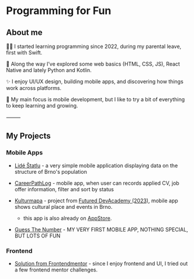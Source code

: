 <!-- ![MasterHead](https://github.com/PavlaBerankova/PavlaBerankova/assets/107038196/373d6310-4f90-471d-8fc9-f44932075353) -->

<!--  # **$\color{rgb(250,190,48)}{\huge{\textbf{ iOS and Frontend Dev | Code with Passion}}}$** -->
# Programming for Fun 

## About me
👩‍💻 I started learning programming since 2022, during my parental leave, first with Swift.

🌱 Along the way I’ve explored some web basics (HTML, CSS, JS), React Native and lately Python and Kotlin.

✨ I enjoy UI/UX design, building mobile apps, and discovering how things work across platforms.

📱 My main focus is mobile development, but I like to try a bit of everything to keep learning and growing.

⸻

## My Projects
### Mobile Apps

- [Lidé Štatlu](https://github.com/PavlaBerankova/LideStatlu) - a very simple mobile application displaying data on the structure of Brno's population
- [CareerPathLog](https://github.com/PavlaBerankova/CareerPathLog) - mobile app, when user can records applied CV, job offer information, filter and sort by status
- [Kulturmapa](https://github.com/PavlaBerankova/kulturmapa/tree/develop/events) - project from [Futured DevAcademy (2023)](https://github.com/futuredapp/dev-academy-ios), mobile app shows cultural place and events in Brno. 
  - this app is also already on [AppStore](https://apps.apple.com/cz/app/kulturmapa/id6477453765?l=cs&platform=iphone).
 
- [Guess The Number](https://github.com/PavlaBerankova/GuessNumber) - MY VERY FIRST MOBILE APP, NOTHING SPECIAL, BUT LOTS OF FUN
 
### Frontend
- [Solution from Frontendmentor](https://github.com/PavlaBerankova/frontend-mentor?tab=readme-ov-file) - since I enjoy frontend and UI, I tried out a few frontend mentor challenges.

<!-- ## My GitHub Stats
![Anurag's GitHub stats](https://github-readme-stats.vercel.app/api?username=PavlaBerankova&show_icons=true&theme=gruvbox)   

[![trophy](https://github-profile-trophy.vercel.app/?username=PavlaBerankova&theme=gruvbox&title=Stars,Repositories,Commits,Followers)](https://github.com/PavlaBerankova/github-profile-trophy)


- [PodStack](https://github.com/PavlaBerankova/PodStack/tree/develop/swift-data) - As a podcast enthusiast, I can create my own folders with podcasts and their episodes in this app, giving me a better overview of new episodes on specific topics. This allows me to easily choose a topic that interests me at the moment—whether it’s news, educational podcasts, English-language podcasts, or just entertainment and talk shows. The app is designed for browsing and organizing only; to play an episode, it opens in the Apple Podcasts app. I’m still working on the app.
-->
